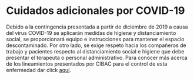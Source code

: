 # Cuidados adicionales por COVID-19
Debido a la contingencia presentada a partir de diciembre de 2019 a causa del virus COVID-19 se aplicarán medidas de higiene y distanciamiento social, se proporcionará equipo e instrucciones para mantener el espacio descontaminado. Por otro lado, se exige respeto hacia los compañeros de trabajo y pacientes respecto al distanciamiento social e higiene que debe presentar el terapeuta o personal administrativo. Para conocer más acerca de los lineamientos presentados por CIBAC para el control de esta enfermedad dar click [aquí](https://cibac.sharepoint.com/:w:/s/CIBAC/EYzlDDdMgOZIhyxH3UOvKkcBmB8VLIl5-HeVIV0IOLBIWA?e=4%3AO6AAAz&at=9).
